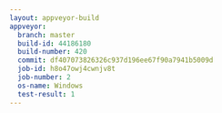 ```yaml
---
layout: appveyor-build
appveyor:
  branch: master
  build-id: 44186180
  build-number: 420
  commit: df407073826326c937d196ee67f90a7941b5009d
  job-id: h8o47owj4cwnjv8t
  job-number: 2
  os-name: Windows
  test-result: 1
---
```

